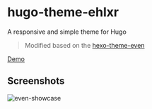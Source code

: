 # hugo-theme-ehlxr

A responsive and simple theme for Hugo

> Modified based on the [hexo-theme-even](https://github.com/olOwOlo/hugo-theme-even)

[Demo](https://ehlxr.github.io)

## Screenshots

![even-showcase](https://raw.githubusercontent.com/ehlxr/hugo-theme-even/master/images/screenshot.jpg)
